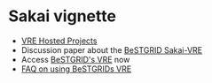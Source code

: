 # Sakai vignette


- [VRE Hosted Projects](/wiki/spaces/BeSTGRID/pages/3818228761)
- Discussion paper about the [BeSTGRID Sakai-VRE](/wiki/spaces/BeSTGRID/pages/3818228598)
- Access [BeSTGRID's VRE](http://sakai.bestgrid.org) now
- [FAQ on using BeSTGRIDs VRE](https://reannz.atlassian.net/wiki/pages/createpage.action?spaceKey=BeSTGRID&title=Sakai_VRE_FAQ&linkCreation=true&fromPageId=3818228964)
